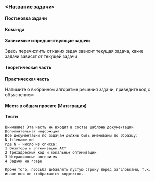 ### <Название задачи>

#### Постановка задачи

#### Команда

#### Зависимые и предшествующие задачи
Здесь перечислить от каких задач зависит текущая задача, какие задачи зависят от текущей задачи

#### Теоретическая часть

#### Практическая часть
Напишите о выбранном алгоритме решения задачи, приведите код с объяснением.

#### Место в общем проекте (Интеграция)

#### Тесты


```
Внимание! Эта часть не входит в состав шаблона документации
Дополнительная информация
Все документации по задачам должны быть именованы по образцу:
N_filename.md
где N - число из списка:
1 Визиторы и оптимизации АСТ
2 Трехадресный код и локальные оптимизации
3 Итерационные алгоритмы 
4 Задачи на графе

Кроме того, просьба добавлять пустую строку перед заголовками, т.к. иначе они не отображаются корректно.
```
